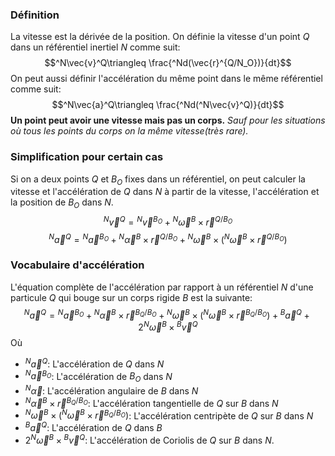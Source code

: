 ### Définition
La vitesse est la dérivée de la position. On définie la vitesse d'un point $Q$ dans un référentiel inertiel $N$ comme suit:
$$^N\vec{v}^Q\triangleq \frac{^Nd(\vec{r}^{Q/N_O})}{dt}$$
On peut aussi définir l'accélération du même point dans le même référentiel comme suit: 
$$^N\vec{a}^Q\triangleq \frac{^Nd(^N\vec{v}^Q)}{dt}$$
**Un point peut avoir une vitesse mais pas un corps.** *Sauf pour les situations où tous les points du corps on la même vitesse(très rare).*

### Simplification pour certain cas
Si on a deux points $Q$ et $B_O$ fixes dans un référentiel, on peut calculer la vitesse et l'accélération de $Q$ dans $N$ à partir de la vitesse, l'accélération et la position de $B_O$ dans $N$. 
$$^N\vec{v}^Q= {}^N\vec{v}^{B_O}+{}^N\vec{\omega}^B\times\vec{r}^{Q/B_O}$$
$$^N\vec{a}^Q= {}^N\vec{a}^{B_O}+{}^N\vec{\alpha}^B\times\vec{r}^{Q/B_O}+{}^N\vec{\omega}^B\times\left({}^N\vec{\omega}^B\times\vec{r}^{Q/B_O}\right)$$
### Vocabulaire d'accélération
L'équation complète de l'accélération par rapport à un référentiel $N$ d'une particule $Q$ qui bouge sur un corps rigide $B$ est la suivante:
$$^N\vec{a}^Q= {}^N\vec{a}^{B_O}+{}^N\vec{\alpha}^B\times\vec{r}^{B_Q/B_O}+{}^N\vec{\omega}^B\times\left({}^N\vec{\omega}^B\times\vec{r}^{B_Q/B_O}\right)+{}^B\vec{a}^Q+2{}^N\vec{\omega}^B\times{}^B\vec{v}^Q$$
Où
- $^N\vec{a}^Q$: L'accélération de $Q$ dans $N$
- $^N\vec{a}^{B_O}$: L'accélération de $B_O$ dans $N$
- $^N\vec{\alpha}$: L'accélération angulaire de $B$ dans $N$
- $^N\vec{\alpha}^B\times\vec{r}^{B_Q/B_O}$: L'accélération tangentielle de $Q$ sur $B$ dans $N$
- $^N\vec{\omega}^B\times\left({}^N\vec{\omega}^B\times\vec{r}^{B_Q/B_O}\right)$: L'accélération centripète de $Q$ sur $B$ dans $N$
- $^B\vec{a}^Q$: L'accélération de $Q$ dans $B$
- $2{}^N\vec{\omega}^B\times{}^B\vec{v}^Q$: L'accélération de Coriolis de $Q$ sur $B$ dans $N$.